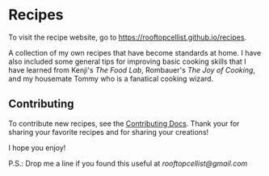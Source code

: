 # Recipes

To visit the recipe website, go to https://rooftopcellist.github.io/recipes.

A collection of my own recipes that have become standards at home.  I have also included some general tips for improving basic cooking skills that I have learned from Kenji's _The Food Lab_, Rombauer's _The Joy of Cooking_, and my housemate Tommy who is a fanatical cooking wizard.  

## Contributing

To contribute new recipes, see the [Contributing Docs](./contributing.md).  Thank your for sharing your favorite recipes and for sharing your creations!

I hope you enjoy!

P.S.: Drop me a line if you found this useful at _rooftopcellist@gmail.com_  
